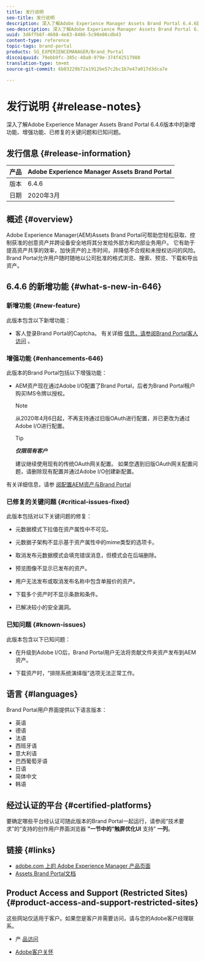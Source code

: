 ```yaml
---
title: 发行说明
seo-title: 发行说明
description: 深入了解Adobe Experience Manager Assets Brand Portal 6.4.6版本中的功能、增强功能、已修复的关键问题和已知问题。
seo-description: 深入了解Adobe Experience Manager Assets Brand Portal 6.4.6版本中的增强功能、已修复的关键问题和已知问题。
uuid: 3d6ffb6f-4608-4e83-8486-5c90e06cdb43
content-type: reference
topic-tags: brand-portal
products: SG_EXPERIENCEMANAGER/Brand_Portal
discoiquuid: 79ebb9fc-385c-48a8-979e-374f42517988
translation-type: tm+mt
source-git-commit: 6b03229b72a1912be57c2bc1b7e47a017d3dca7e

---
```



# 发行说明 {#release-notes}

深入了解Adobe Experience Manager Assets Brand Portal 6.4.6版本中的新增功能、增强功能、已修复的关键问题和已知问题。

## 发行信息 {#release-information}

| 产品 | Adobe Experience Manager Assets Brand Portal |
|---|---|
| 版本 | 6.4.6 |
| 日期 | 2020年3月 |

## 概述 {#overview}

Adobe Experience Manager(AEM)Assets Brand Portal可帮助您轻松获取、控制获准的创意资产并跨设备安全地将其分发给外部方和内部业务用户。 它有助于提高资产共享的效率，加快资产的上市时间，并降低不合规和未授权访问的风险。 Brand Portal允许用户随时随地以公司批准的格式浏览、搜索、预览、下载和导出资产。

## 6.4.6 的新增功能 {#what-s-new-in-646}

### 新增功能 {#new-feature}

此版本包含以下新增功能：

* 客人登录Brand Portal的Captcha。 有关详细 [信息，请参阅Brand Portal客人访问](../using/guest-access.md) 。

### 增强功能 {#enhancements-646}

此版本的Brand Portal包括以下增强功能：

* AEM资产现在通过Adobe I/O配置了Brand Portal，后者为Brand Portal租户购买IMS令牌以授权。

   >[!NOTE]
   >
   >从2020年4月6日起，不再支持通过旧版OAuth进行配置，并已更改为通过Adobe I/O进行配置。


   >[!TIP]
   >
   >***仅限现有客户***
   >
   >建议继续使用现有的传统OAuth网关配置。 如果您遇到旧版OAuth网关配置问题，请删除现有配置并通过Adobe I/O创建新配置。


有关详细信息，请参 [阅配置AEM资产与Brand Portal](configure-aem-assets-with-brand-portal.md)


### 已修复的关键问题 {#critical-issues-fixed}

此版本包括对以下关键问题的修复：

* 元数据模式下拉值在资产属性中不可见。

* 元数据子架构不显示基于资产属性中的mime类型的选项卡。

* 取消发布元数据模式会填充错误消息，但模式会在后端删除。

* 预览图像不显示已发布的资产。

* 用户无法发布或取消发布名称中包含单报价的资产。

* 下载多个资产时不显示条款和条件。

* 已解决较小的安全漏洞。

### 已知问题 {#known-issues}

此版本包含以下已知问题：

* 在升级到Adobe I/O后，Brand Portal用户无法将贡献文件夹资产发布到AEM资产。

* 下载资产时，“排除系统演绎版”选项无法正常工作。

## 语言 {#languages}

Brand Portal用户界面提供以下语言版本：

* 英语
* 德语
* 法语
* 西班牙语
* 意大利语
* 巴西葡萄牙语
* 日语
* 简体中文
* 韩语

## 经过认证的平台 {#certified-platforms}

要确定哪些平台经认证可随此版本的Brand Portal一起运行，请参阅“技术要求”的“支持的创作用户界面浏览器 **”一节中的“触屏优化UI** 支持” **一列**[](https://helpx.adobe.com/experience-manager/6-4/sites/deploying/using/technical-requirements.html)。

## 链接 {#links}

* [adobe.com 上的 Adobe Experience Manager 产品页面](http://www.adobe.com/in/marketing-cloud/experience-manager.html)
* [Assets Brand Portal文档](https://helpx.adobe.com/experience-manager/brand-portal/user-guide.html)

## Product Access and Support (Restricted Sites) {#product-access-and-support-restricted-sites}

这些网站仅适用于客户。如果您是客户并需要访问，请与您的Adobe客户经理联系。

* [](https://daycare.day.com) 产 [品访问](https://login.marketing.adobe.com)

* [Adobe客户关怀](https://helpx.adobe.com/contact.html)
